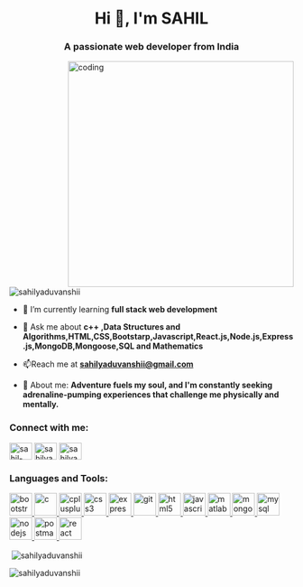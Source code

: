 <h1 align="center">Hi 👋, I'm SAHIL</h1>
<h3 align="center">A passionate web developer from India</h3>
<img align="right" alt="coding" width="400" src="https://camo.githubusercontent.com/cae12fddd9d6982901d82580bdf321d81fb299141098ca1c2d4891870827bf17/68747470733a2f2f6d69726f2e6d656469756d2e636f6d2f6d61782f313336302f302a37513379765349765f7430696f4a2d5a2e676966">

<p align="left"> <img src="https://komarev.com/ghpvc/?username=sahilyaduvanshii&label=Profile%20views&color=0e75b6&style=flat" alt="sahilyaduvanshii" /> </p>

- 🌱 I’m currently learning **full stack web development**

- 💬 Ask me about **c++ ,Data Structures and Algorithms,HTML,CSS,Bootstarp,Javascript,React.js,Node.js,Express.js,MongoDB,Mongoose,SQL and Mathematics**

- 📫Reach me at **sahilyaduvanshii@gmail.com**

- 🚀 About me: **Adventure fuels my soul, and I'm constantly seeking adrenaline-pumping experiences that challenge me physically and mentally.**

<h3 align="left">Connect with me:</h3>
<p align="left">
<a href="https://linkedin.com/in/sahil-yaduvanshi" target="blank"><img align="center" src="https://www.vectorlogo.zone/logos/linkedin/linkedin-tile.svg" alt="sahil-yaduvanshi" height="30" width="40" /></a>
<a href="https://instagram.com/sahilyaduvanshii" target="blank"><img align="center" src="https://upload.wikimedia.org/wikipedia/commons/e/e7/Instagram_logo_2016.svg" alt="sahilyaduvanshii" height="30" width="40" /></a>
<a href="https://www.leetcode.com/sahilyaduvanshii" target="blank"><img align="center" src="https://upload.wikimedia.org/wikipedia/commons/a/ab/LeetCode_logo_white_no_text.svg" alt="sahilyaduvanshii" height="30" width="40" /></a>
</p>

<h3 align="left">Languages and Tools:</h3>
<p align="left"> <a href="https://getbootstrap.com" target="_blank" rel="noreferrer"> <img src="https://upload.wikimedia.org/wikipedia/commons/b/b2/Bootstrap_logo.svg" alt="bootstrap" width="40" height="40"/> </a> <a href="https://www.cprogramming.com/" target="_blank" rel="noreferrer"> <img src="https://upload.wikimedia.org/wikipedia/commons/1/18/C_Programming_Language.svg" alt="c" width="40" height="40"/> </a> <a href="https://www.w3schools.com/cpp/" target="_blank" rel="noreferrer"> <img src="https://upload.wikimedia.org/wikipedia/commons/1/18/ISO_C%2B%2B_Logo.svg" alt="cplusplus" width="40" height="40"/> </a> <a href="https://www.w3schools.com/css/" target="_blank" rel="noreferrer"> <img src="https://upload.wikimedia.org/wikipedia/commons/d/d5/CSS3_logo_and_wordmark.svg" alt="css3" width="40" height="40"/> </a> <a href="https://expressjs.com" target="_blank" rel="noreferrer"> <img src="https://www.vectorlogo.zone/logos/expressjs/expressjs-ar21.svg" alt="express" width="40" height="40"/> </a> <a href="https://git-scm.com/" target="_blank" rel="noreferrer"> <img src="https://www.vectorlogo.zone/logos/git-scm/git-scm-icon.svg" alt="git" width="40" height="40"/> </a> <a href="https://www.w3.org/html/" target="_blank" rel="noreferrer"> <img src="https://upload.wikimedia.org/wikipedia/commons/6/61/HTML5_logo_and_wordmark.svg" alt="html5" width="40" height="40"/> </a> <a href="https://developer.mozilla.org/en-US/docs/Web/JavaScript" target="_blank" rel="noreferrer"> <img src="https://upload.wikimedia.org/wikipedia/commons/9/99/Unofficial_JavaScript_logo_2.svg" alt="javascript" width="40" height="40"/> </a><a href="https://www.mathworks.com/" target="_blank" rel="noreferrer"> <img src="https://upload.wikimedia.org/wikipedia/commons/2/21/Matlab_Logo.png" alt="matlab" width="40" height="40"/> </a> <a href="https://www.mongodb.com/" target="_blank" rel="noreferrer"> <img src="https://upload.wikimedia.org/wikipedia/commons/9/93/MongoDB_Logo.svg" alt="mongodb" width="40" height="40"/> </a> <a href="https://www.mysql.com/" target="_blank" rel="noreferrer"> <img src="https://www.vectorlogo.zone/logos/mysql/mysql-ar21.svg" alt="mysql" width="40" height="40"/> </a> <a href="https://nodejs.org" target="_blank" rel="noreferrer"> <img src="https://upload.wikimedia.org/wikipedia/commons/d/d9/Node.js_logo.svg" alt="nodejs" width="40" height="40"/> </a> <a href="https://postman.com" target="_blank" rel="noreferrer"> <img src="https://www.vectorlogo.zone/logos/getpostman/getpostman-icon.svg" alt="postman" width="40" height="40"/> </a> <a href="https://reactjs.org/" target="_blank" rel="noreferrer"> <img src="https://upload.wikimedia.org/wikipedia/commons/a/a7/React-icon.svg" alt="react" width="40" height="40"/> </a> </p>

<p>&nbsp;<img align="center" src="https://github-readme-stats.vercel.app/api?username=sahilyaduvanshii&show_icons=true&locale=en" alt="sahilyaduvanshii" /></p>

<p><img align="center" src="https://github-readme-streak-stats.herokuapp.com/?user=sahilyaduvanshii&" alt="sahilyaduvanshii" /></p>
